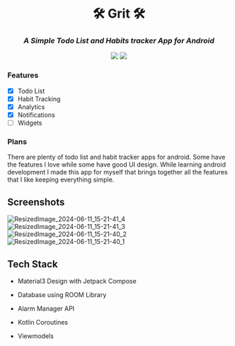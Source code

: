 <div align="center">  
  
<h1>🛠️ Grit 🛠️</h1>
<h3><i>A Simple Todo List and Habits tracker App for Android</i></h3>

</div>

<div align="center"> 
  
![](https://img.shields.io/github/last-commit/shub39/Grit?&style=for-the-badge&color=FFB1C8&logoColor=D9E0EE&labelColor=292324)
![](https://img.shields.io/github/repo-size/shub39/Grit?color=CAC992&label=SIZE&logo=googledrive&style=for-the-badge&logoColor=D9E0EE&labelColor=292324)

</div>

### Features
- [x] Todo List
- [x] Habit Tracking
- [x] Analytics
- [x] Notifications
- [ ] Widgets

### Plans
There are plenty of todo list and habit tracker apps for android. Some have the features I love while some have good UI design. While learning android development I made this app for myself that brings together all the features that I like keeping everything simple.

## Screenshots

![ResizedImage_2024-06-11_15-21-41_4](https://github.com/shub39/Grit/assets/143277026/075e98e4-9d13-4216-a653-233002a83269)
![ResizedImage_2024-06-11_15-21-41_3](https://github.com/shub39/Grit/assets/143277026/d6335283-1c66-4478-afcb-fe2823b26d51)
![ResizedImage_2024-06-11_15-21-40_2](https://github.com/shub39/Grit/assets/143277026/13350b5b-3489-4ee2-aa00-5e43cbabd123)
![ResizedImage_2024-06-11_15-21-40_1](https://github.com/shub39/Grit/assets/143277026/9693c1e2-b88c-4b9c-96fc-f43deba22fb7)

## Tech Stack 
- Material3 Design with Jetpack Compose
  
- Database using ROOM Library
  
- Alarm Manager API

- Kotlin Coroutines

- Viewmodels
